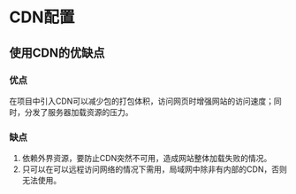 # CDN配置

## 使用CDN的优缺点

### 优点

在项目中引入CDN可以减少包的打包体积，访问网页时增强网站的访问速度；同时，分发了服务器加载资源的压力。

### 缺点

1. 依赖外界资源，要防止CDN突然不可用，造成网站整体加载失败的情况。
2. 只可以在可以远程访问网络的情况下需用，局域网中除非有内部的CDN，否则无法使用。